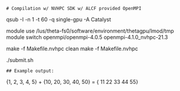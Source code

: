 ```
# Compilation w/ NVHPC SDK w/ ALCF provided OpenMPI
```
qsub -I -n 1 -t 60 -q single-gpu -A Catalyst

module use /lus/theta-fs0/software/environment/thetagpu/lmod/tmp
module switch openmpi/openmpi-4.0.5 openmpi-4.1.0_nvhpc-21.3 

make -f Makefile.nvhpc clean
make -f Makefile.nvhpc

./submit.sh
```
## Example output:
```
{1, 2, 3, 4, 5} + {10, 20, 30, 40, 50} = { 11 22 33 44 55}
```
